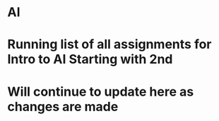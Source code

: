 # AI
# Running list of all assignments for Intro to AI Starting with 2nd
# Will continue to update here as changes are made
